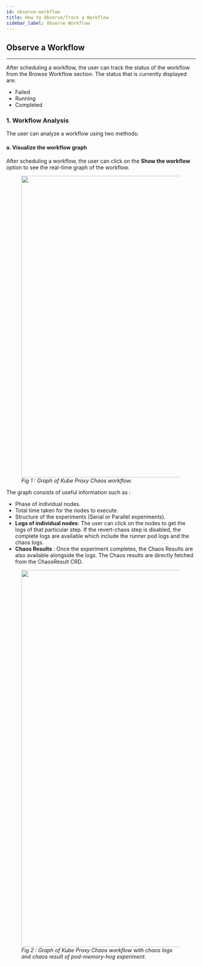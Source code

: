 ```yaml
---
id: observe-workflow
title: How to Observe/Track a Workflow
sidebar_label: Observe Workflow
---
```


## Observe a Workflow

---

After scheduling a workflow, the user can track the status of the workflow from the Browse Workflow section. The status that is currently displayed are:

- Failed
- Running
- Completed

### 1. Workflow Analysis

The user can analyze a workflow using two methods:

#### a. Visualize the workflow graph

After scheduling a workflow, the user can click on the **Show the workflow** option to see the real-time graph of the workflow.

<figure>
<img src={require('./assets/argo-graph.png').default} width="800" />
<i>Fig 1 : Graph of Kube Proxy Chaos workflow.</i>
</figure>

The graph consists of useful information such as :

- Phase of individual nodes.
- Total time taken for the nodes to execute.
- Structure of the experiments (Serial or Parallel experiments).
- **Logs of individual nodes**: The user can click on the nodes to get the logs of that particular step. If the revert-chaos step is disabled, the complete logs are available which include the runner pod logs and the chaos logs.
- **Chaos Results** : Once the experiment completes, the Chaos Results are also available alongside the logs. The Chaos results are directly fetched from the ChaosResult CRD.

<figure>
<img src={require('./assets/node-details.png').default} width="1000" />
<i>Fig 2 : Graph of Kube Proxy Chaos workflow with chaos logs and chaos result of pod-memory-hog experiment.</i>
</figure>
